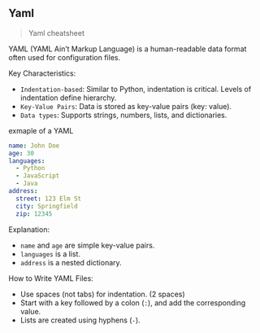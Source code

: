 ## Yaml

> Yaml cheatsheet

YAML (YAML Ain’t Markup Language) is a human-readable data format often used for configuration files.

Key Characteristics:
- `Indentation-based`: Similar to Python, indentation is critical. Levels of indentation define hierarchy.
- `Key-Value Pairs`: Data is stored as key-value pairs (key: value).
- `Data types`: Supports strings, numbers, lists, and dictionaries.

exmaple of a YAML
```yaml
name: John Doe
age: 30
languages:
  - Python
  - JavaScript
  - Java
address:
  street: 123 Elm St
  city: Springfield
  zip: 12345
```
Explanation:

- `name` and `age` are simple key-value pairs.
- `languages` is a list.
- `address` is a nested dictionary.

How to Write YAML Files:
- Use spaces (not tabs) for indentation. (2 spaces)
- Start with a key followed by a colon (`:`), and add the corresponding value.
- Lists are created using hyphens (`-`).
